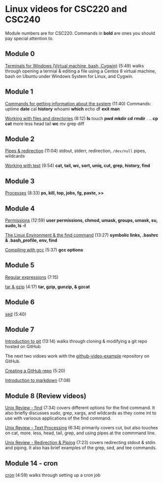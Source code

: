 # Linux videos for CSC220 and CSC240

Module numbers are for CSC220.  Commands in **bold** are ones you should pay special attention to.

## Module 0

[Terminals for Windows (Virtual machine, bash, Cygwin)](https://youtu.be/fGEWQ0Vg6Vc) (5:49) walks through opening a termial & editing a file using a Centos 8 virtual machine, bash on Ubuntu under Windows System for Linux, and Cygwin.  

## Module 1

[Commands for getting information about the system](https://youtu.be/VU6pUGKqgKQ) (11:40)
Commands: uptime **date** cal **history** whoami **which** echo df **exit** **man**

[Working with files and directories](https://youtu.be/vo4Je0luiAY) (8:12)
**ls** touch **pwd** **mkdir** **cd** **rmdir** . ..  **cp** **cat** more less head tail **wc** mv grep diff

## Module 2

[Pipes & redirection](https://youtu.be/YR5N1mcT3Wk) (11:04)
stdout, stderr, redirection, ```/dev/null``` pipes, wildcards

[Working with text](https://youtu.be/3DFtM3rmxmk) (9:54)
**cat, tail, wc, sort, uniq, cut, grep, history, find**

## Module 3

[Processes](https://youtu.be/OwkYudcrnaE) (8:33)
**ps, kill, top, jobs, fg, paste, >>**

## Module 4

[Permissions](https://youtu.be/ohdNV5aIQdA) (12:59)
**user permissions, chmod, umask, groups, umask, su, sudo, ls -l**

[The Linux Environment & the find command](https://youtu.be/JA5UeasGYJU) (13:27)
**symbolic links, .bashrc & .bash_profile, env, find**

[Compiling with gcc](https://youtu.be/tzdOoBvxkx8) (5:37)
**gcc options**

## Module 5

[Regular expressions](https://youtu.be/D6vP2WQB10w) (7:15)

[tar & gzip](https://youtu.be/81d8lG4378s) (4:17) **tar, gzip, gunzip, & gzcat**

## Module 6

[sed](https://youtu.be/rNCiBqWa2xs) (5:40)

## Module 7

[Introduction to git](https://youtu.be/mNu4ZPbLNrs) (13:14) walks through cloning & modifying a git repo hosted on GitHub

The next two vidoes work with the [github-video-example](https://github.com/CGCC-CS/github-video-example) repository on GitHub.

[Creating a GitHub repo](https://youtu.be/oYJ-EraavnU) (5:20)

[Introduction to markdown](https://youtu.be/-cuDmIpRz9o) (7:08)

## Module 8 (Review videos)

[Unix Review - find](https://youtu.be/rImrnN9ckGA) (7:34) covers different options for the find command.  It also briefly discusses sudo, grep, xargs, and wildcards as they come int to use with varioous applications of the find command.

[Unix Review - Text Processing](https://youtu.be/MEv4YiudbVk) (6:34) primarily covers cut, but also touches on cat, more. less, head, tail, grep, and using pipes at the commmand line.

[Unix Review - Redirection & Piping](https://youtu.be/9RXDtmAfJKM) (7:23) covers redirecting stdout & stdin and piping.  It also has brief examples of the grep, sed, and tee commands.

## Module 14 - cron

[cron](https://youtu.be/3TanUV_36_s) (4:59) walks through setting up a cron job
